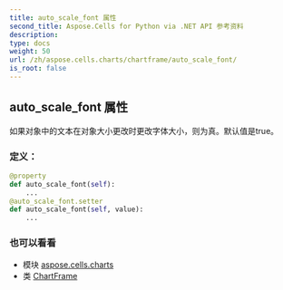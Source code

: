```yaml
---
title: auto_scale_font 属性
second_title: Aspose.Cells for Python via .NET API 参考资料
description:
type: docs
weight: 50
url: /zh/aspose.cells.charts/chartframe/auto_scale_font/
is_root: false
---
```

## auto_scale_font 属性

如果对象中的文本在对象大小更改时更改字体大小，则为真。默认值是true。
### 定义：
```python
@property
def auto_scale_font(self):
    ...
@auto_scale_font.setter
def auto_scale_font(self, value):
    ...
```

### 也可以看看
* 模块 [aspose.cells.charts](../../)
* 类 [ChartFrame](/cells/python-net/zh/aspose.cells.charts/chartframe)
